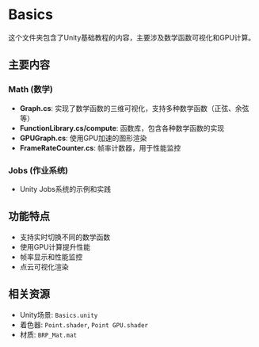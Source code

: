 # Basics

这个文件夹包含了Unity基础教程的内容，主要涉及数学函数可视化和GPU计算。

## 主要内容

### Math (数学)
- **Graph.cs**: 实现了数学函数的三维可视化，支持多种数学函数（正弦、余弦等）
- **FunctionLibrary.cs/compute**: 函数库，包含各种数学函数的实现
- **GPUGraph.cs**: 使用GPU加速的图形渲染
- **FrameRateCounter.cs**: 帧率计数器，用于性能监控

### Jobs (作业系统)
- Unity Jobs系统的示例和实践

## 功能特点

- 支持实时切换不同的数学函数
- 使用GPU计算提升性能
- 帧率显示和性能监控
- 点云可视化渲染

## 相关资源

- Unity场景: `Basics.unity`
- 着色器: `Point.shader`, `Point GPU.shader`
- 材质: `BRP_Mat.mat`
